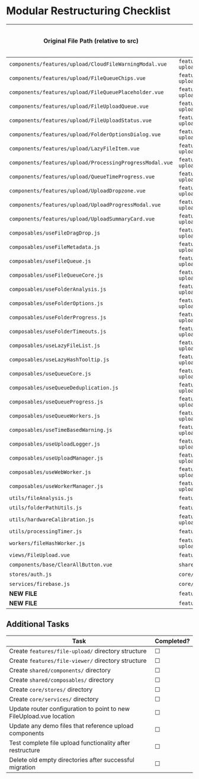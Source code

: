 # Modular Restructuring Checklist

| Original File Path (relative to src) | New File Path (relative to src) | File Moved? | References Updated Throughout Codebase? | Validated Functionality? |
|---------------------------------------|----------------------------------|-------------|----------------------------------------|-------------------------|
| `components/features/upload/CloudFileWarningModal.vue` | `features/file-upload/components/CloudFileWarningModal.vue` | ☐ | ☐ | ☐ |
| `components/features/upload/FileQueueChips.vue` | `features/file-upload/components/FileQueueChips.vue` | ☐ | ☐ | ☐ |
| `components/features/upload/FileQueuePlaceholder.vue` | `features/file-upload/components/FileQueuePlaceholder.vue` | ☐ | ☐ | ☐ |
| `components/features/upload/FileUploadQueue.vue` | `features/file-upload/components/FileUploadQueue.vue` | ☐ | ☐ | ☐ |
| `components/features/upload/FileUploadStatus.vue` | `features/file-upload/components/FileUploadStatus.vue` | ☐ | ☐ | ☐ |
| `components/features/upload/FolderOptionsDialog.vue` | `features/file-upload/components/FolderOptionsDialog.vue` | ☐ | ☐ | ☐ |
| `components/features/upload/LazyFileItem.vue` | `features/file-upload/components/LazyFileItem.vue` | ☐ | ☐ | ☐ |
| `components/features/upload/ProcessingProgressModal.vue` | `features/file-upload/components/ProcessingProgressModal.vue` | ☐ | ☐ | ☐ |
| `components/features/upload/QueueTimeProgress.vue` | `features/file-upload/components/QueueTimeProgress.vue` | ☐ | ☐ | ☐ |
| `components/features/upload/UploadDropzone.vue` | `features/file-upload/components/UploadDropzone.vue` | ☐ | ☐ | ☐ |
| `components/features/upload/UploadProgressModal.vue` | `features/file-upload/components/UploadProgressModal.vue` | ☐ | ☐ | ☐ |
| `components/features/upload/UploadSummaryCard.vue` | `features/file-upload/components/UploadSummaryCard.vue` | ☐ | ☐ | ☐ |
| `composables/useFileDragDrop.js` | `features/file-upload/composables/useFileDragDrop.js` | ☐ | ☐ | ☐ |
| `composables/useFileMetadata.js` | `features/file-upload/composables/useFileMetadata.js` | ☐ | ☐ | ☐ |
| `composables/useFileQueue.js` | `features/file-upload/composables/useFileQueue.js` | ☐ | ☐ | ☐ |
| `composables/useFileQueueCore.js` | `features/file-upload/composables/useFileQueueCore.js` | ☐ | ☐ | ☐ |
| `composables/useFolderAnalysis.js` | `features/file-upload/composables/useFolderAnalysis.js` | ☐ | ☐ | ☐ |
| `composables/useFolderOptions.js` | `features/file-upload/composables/useFolderOptions.js` | ☐ | ☐ | ☐ |
| `composables/useFolderProgress.js` | `features/file-upload/composables/useFolderProgress.js` | ☐ | ☐ | ☐ |
| `composables/useFolderTimeouts.js` | `features/file-upload/composables/useFolderTimeouts.js` | ☐ | ☐ | ☐ |
| `composables/useLazyFileList.js` | `features/file-upload/composables/useLazyFileList.js` | ☐ | ☐ | ☐ |
| `composables/useLazyHashTooltip.js` | `features/file-upload/composables/useLazyHashTooltip.js` | ☐ | ☐ | ☐ |
| `composables/useQueueCore.js` | `features/file-upload/composables/useQueueCore.js` | ☐ | ☐ | ☐ |
| `composables/useQueueDeduplication.js` | `features/file-upload/composables/useQueueDeduplication.js` | ☐ | ☐ | ☐ |
| `composables/useQueueProgress.js` | `features/file-upload/composables/useQueueProgress.js` | ☐ | ☐ | ☐ |
| `composables/useQueueWorkers.js` | `features/file-upload/composables/useQueueWorkers.js` | ☐ | ☐ | ☐ |
| `composables/useTimeBasedWarning.js` | `features/file-upload/composables/useTimeBasedWarning.js` | ☐ | ☐ | ☐ |
| `composables/useUploadLogger.js` | `features/file-upload/composables/useUploadLogger.js` | ☐ | ☐ | ☐ |
| `composables/useUploadManager.js` | `features/file-upload/composables/useUploadManager.js` | ☐ | ☐ | ☐ |
| `composables/useWebWorker.js` | `features/file-upload/composables/useWebWorker.js` | ☐ | ☐ | ☐ |
| `composables/useWorkerManager.js` | `features/file-upload/composables/useWorkerManager.js` | ☐ | ☐ | ☐ |
| `utils/fileAnalysis.js` | `features/file-upload/utils/fileAnalysis.js` | ☐ | ☐ | ☐ |
| `utils/folderPathUtils.js` | `features/file-upload/utils/folderPathUtils.js` | ☐ | ☐ | ☐ |
| `utils/hardwareCalibration.js` | `features/file-upload/utils/hardwareCalibration.js` | ☐ | ☐ | ☐ |
| `utils/processingTimer.js` | `features/file-upload/utils/processingTimer.js` | ☐ | ☐ | ☐ |
| `workers/fileHashWorker.js` | `features/file-upload/workers/fileHashWorker.js` | ☐ | ☐ | ☐ |
| `views/FileUpload.vue` | `features/file-upload/views/FileUpload.vue` | ☐ | ☐ | ☐ |
| `components/base/ClearAllButton.vue` | `shared/components/ClearAllButton.vue` | ☐ | ☐ | ☐ |
| `stores/auth.js` | `core/stores/auth.js` | ☐ | ☐ | ☐ |
| `services/firebase.js` | `core/services/firebase.js` | ☐ | ☐ | ☐ |
| **NEW FILE** | `features/file-upload/index.js` | ☐ | ☐ | ☐ |
| **NEW FILE** | `features/file-viewer/index.js` | ☐ | ☐ | ☐ |

## Additional Tasks

| Task | Completed? |
|------|------------|
| Create `features/file-upload/` directory structure | ☐ |
| Create `features/file-viewer/` directory structure | ☐ |
| Create `shared/components/` directory | ☐ |
| Create `shared/composables/` directory | ☐ |
| Create `core/stores/` directory | ☐ |
| Create `core/services/` directory | ☐ |
| Update router configuration to point to new FileUpload.vue location | ☐ |
| Update any demo files that reference upload components | ☐ |
| Test complete file upload functionality after restructure | ☐ |
| Delete old empty directories after successful migration | ☐ |